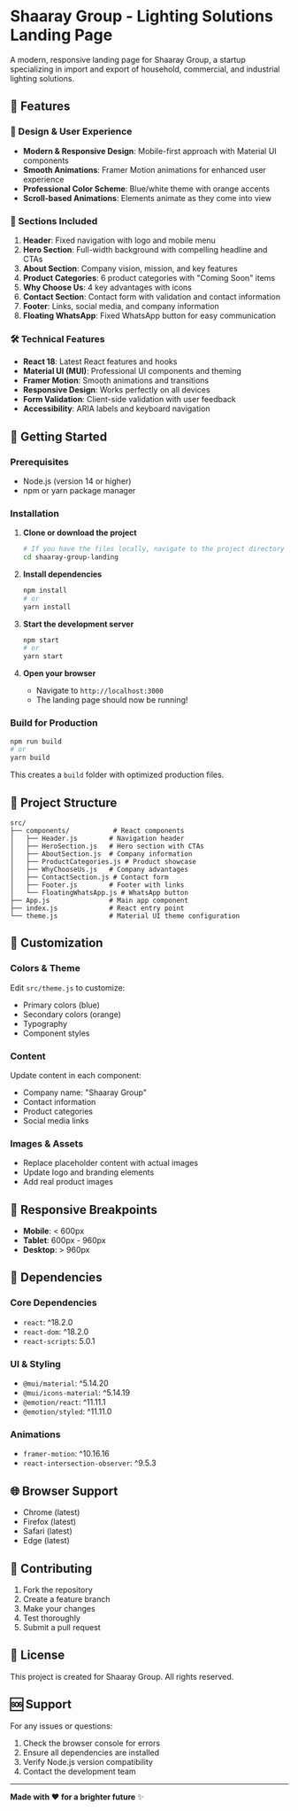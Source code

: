 # Shaaray Group - Lighting Solutions Landing Page

A modern, responsive landing page for Shaaray Group, a startup specializing in import and export of household, commercial, and industrial lighting solutions.

## 🌟 Features

### 🎨 Design & User Experience
- **Modern & Responsive Design**: Mobile-first approach with Material UI components
- **Smooth Animations**: Framer Motion animations for enhanced user experience
- **Professional Color Scheme**: Blue/white theme with orange accents
- **Scroll-based Animations**: Elements animate as they come into view

### 📱 Sections Included
1. **Header**: Fixed navigation with logo and mobile menu
2. **Hero Section**: Full-width background with compelling headline and CTAs
3. **About Section**: Company vision, mission, and key features
4. **Product Categories**: 6 product categories with "Coming Soon" items
5. **Why Choose Us**: 4 key advantages with icons
6. **Contact Section**: Contact form with validation and contact information
7. **Footer**: Links, social media, and company information
8. **Floating WhatsApp**: Fixed WhatsApp button for easy communication

### 🛠 Technical Features
- **React 18**: Latest React features and hooks
- **Material UI (MUI)**: Professional UI components and theming
- **Framer Motion**: Smooth animations and transitions
- **Responsive Design**: Works perfectly on all devices
- **Form Validation**: Client-side validation with user feedback
- **Accessibility**: ARIA labels and keyboard navigation

## 🚀 Getting Started

### Prerequisites
- Node.js (version 14 or higher)
- npm or yarn package manager

### Installation

1. **Clone or download the project**
   ```bash
   # If you have the files locally, navigate to the project directory
   cd shaaray-group-landing
   ```

2. **Install dependencies**
   ```bash
   npm install
   # or
   yarn install
   ```

3. **Start the development server**
   ```bash
   npm start
   # or
   yarn start
   ```

4. **Open your browser**
   - Navigate to `http://localhost:3000`
   - The landing page should now be running!

### Build for Production

```bash
npm run build
# or
yarn build
```

This creates a `build` folder with optimized production files.

## 📁 Project Structure

```
src/
├── components/           # React components
│   ├── Header.js        # Navigation header
│   ├── HeroSection.js   # Hero section with CTAs
│   ├── AboutSection.js  # Company information
│   ├── ProductCategories.js # Product showcase
│   ├── WhyChooseUs.js   # Company advantages
│   ├── ContactSection.js # Contact form
│   ├── Footer.js        # Footer with links
│   └── FloatingWhatsApp.js # WhatsApp button
├── App.js               # Main app component
├── index.js             # React entry point
└── theme.js             # Material UI theme configuration
```

## 🎨 Customization

### Colors & Theme
Edit `src/theme.js` to customize:
- Primary colors (blue)
- Secondary colors (orange)
- Typography
- Component styles

### Content
Update content in each component:
- Company name: "Shaaray Group"
- Contact information
- Product categories
- Social media links

### Images & Assets
- Replace placeholder content with actual images
- Update logo and branding elements
- Add real product images

## 📱 Responsive Breakpoints

- **Mobile**: < 600px
- **Tablet**: 600px - 960px
- **Desktop**: > 960px

## 🔧 Dependencies

### Core Dependencies
- `react`: ^18.2.0
- `react-dom`: ^18.2.0
- `react-scripts`: 5.0.1

### UI & Styling
- `@mui/material`: ^5.14.20
- `@mui/icons-material`: ^5.14.19
- `@emotion/react`: ^11.11.1
- `@emotion/styled`: ^11.11.0

### Animations
- `framer-motion`: ^10.16.16
- `react-intersection-observer`: ^9.5.3

## 🌐 Browser Support

- Chrome (latest)
- Firefox (latest)
- Safari (latest)
- Edge (latest)

## 🤝 Contributing

1. Fork the repository
2. Create a feature branch
3. Make your changes
4. Test thoroughly
5. Submit a pull request

## 📄 License

This project is created for Shaaray Group. All rights reserved.

## 🆘 Support

For any issues or questions:
1. Check the browser console for errors
2. Ensure all dependencies are installed
3. Verify Node.js version compatibility
4. Contact the development team

---

**Made with ❤️ for a brighter future** ✨ 